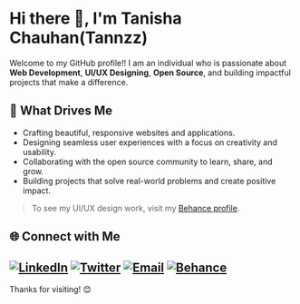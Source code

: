 # Hi there 👋, I'm Tanisha Chauhan(Tannzz)

Welcome to my GitHub profile!! I am an individual who is passionate about **Web Development**, **UI/UX Designing**, **Open Source**, and building impactful projects that make a difference.

## 🚀 What Drives Me

- Crafting beautiful, responsive websites and applications.
- Designing seamless user experiences with a focus on creativity and usability.
- Collaborating with the open source community to learn, share, and grow.
- Building projects that solve real-world problems and create positive impact.
> To see my UI/UX design work, visit my [Behance profile](https://www.behance.net/tanishachauhan11).


## 🌐 Connect with Me

[![LinkedIn](https://img.shields.io/badge/LinkedIn-0A66C2?style=for-the-badge&logo=linkedin&logoColor=white)](https://www.linkedin.com/in/tanisha-chauhan-a71776321/)
[![Twitter](https://img.shields.io/badge/Twitter-1DA1F2?style=for-the-badge&logo=twitter&logoColor=white)](https://x.com/tannzz_10)
[![Email](https://img.shields.io/badge/Email-D14836?style=for-the-badge&logo=gmail&logoColor=white)](mailto:chauhantanisha831@gmail.com)
[![Behance](https://img.shields.io/badge/Behance-1769FF?style=for-the-badge&logo=behance&logoColor=white)](https://www.behance.net/tanishachauhan11)
---

Thanks for visiting! 😊
